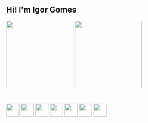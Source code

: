 ## Hi! I'm Igor Gomes 

<div>
    <a href="https://www.github.com/IgorDGomes"><img height="180rem" src="https://github-readme-stats.vercel.app/api?username=IgorDGomes&hide=contribs&hide_border=true&show_icons=true&theme=dark&icon_color=1722aa&border_radius=16&ring_color=00fff0" /></a>
    <a href="https://www.github.com/IgorDGomes"><img height="180rem" src="https://github-readme-stats.vercel.app/api/top-langs?username=IgorDGomes&hide_border=true&theme=dark&border_radius=24" /></a>
</div>

#

<div>
  <img height="35rem" src="https://cdn.jsdelivr.net/gh/devicons/devicon/icons/javascript/javascript-original.svg" />
  <img height="35rem" src="https://cdn.jsdelivr.net/gh/devicons/devicon@latest/icons/typescript/typescript-original.svg" />
  <img height="35rem" src="https://cdn.jsdelivr.net/gh/devicons/devicon/icons/react/react-original.svg" />
  <img height="35rem" src="https://cdn.jsdelivr.net/gh/devicons/devicon/icons/html5/html5-original.svg" />
  <img height="35rem" src="https://cdn.jsdelivr.net/gh/devicons/devicon/icons/css3/css3-original.svg" />
  <img height="35rem" src="https://cdn.jsdelivr.net/gh/devicons/devicon/icons/sass/sass-original.svg" />
  <img height="35rem" src="https://cdn.jsdelivr.net/gh/devicons/devicon@latest/icons/tailwindcss/tailwindcss-original.svg" />
</div>
